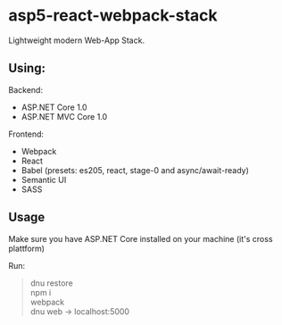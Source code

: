 # asp5-react-webpack-stack
Lightweight modern Web-App Stack.

## Using:
Backend:
- ASP.NET Core 1.0
- ASP.NET MVC Core 1.0

Frontend:
- Webpack
- React
- Babel (presets: es205, react, stage-0 and async/await-ready)
- Semantic UI
- SASS

## Usage

Make sure you have ASP.NET Core installed on your machine (it's cross plattform)

Run:

> dnu restore  
> npm i  
> webpack  
> dnu web -> localhost:5000  
